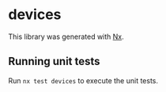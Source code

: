 # devices

This library was generated with [Nx](https://nx.dev).

## Running unit tests

Run `nx test devices` to execute the unit tests.
